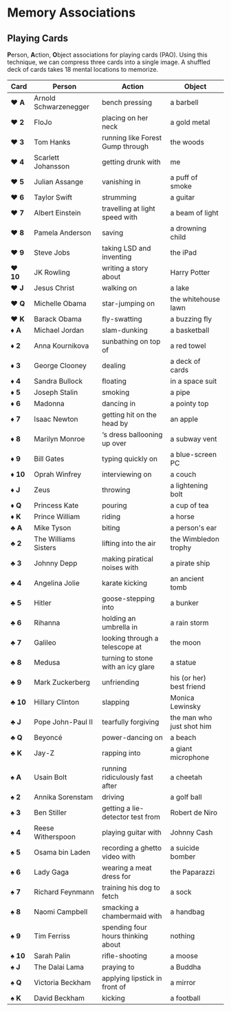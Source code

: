# Memory Associations

## Playing Cards

**P**erson, **A**ction, **O**bject associations for playing cards (PAO). Using
this technique, we can compress three cards into a single image. A shuffled
deck of cards takes 18 mental locations to memorize.

| Card              | Person                | Action                             | Object                    |
| ----------------- | --------------------- | ---------------------------------- | ------------------------- |
| :hearts: **A**    | Arnold Schwarzenegger | bench pressing                     | a barbell                 |
| :hearts: **2**    | FloJo                 | placing on her neck                | a gold metal              |
| :hearts: **3**    | Tom Hanks             | running like Forest Gump through   | the woods                 |
| :hearts: **4**    | Scarlett Johansson    | getting drunk with                 | me                        |
| :hearts: **5**    | Julian Assange        | vanishing in                       | a puff of smoke           |
| :hearts: **6**    | Taylor Swift          | strumming                          | a guitar                  |
| :hearts: **7**    | Albert Einstein       | travelling at light speed with     | a beam of light           |
| :hearts: **8**    | Pamela Anderson       | saving                             | a drowning child          |
| :hearts: **9**    | Steve Jobs            | taking LSD and inventing           | the iPad                  |
| :hearts: **10**   | JK Rowling            | writing a story about              | Harry Potter              |
| :hearts: **J**    | Jesus Christ          | walking on                         | a lake                    |
| :hearts: **Q**    | Michelle Obama        | star-jumping on                    | the whitehouse lawn       |
| :hearts: **K**    | Barack Obama          | fly-swatting                       | a buzzing fly             |
| :diamonds: **A**  | Michael Jordan        | slam-dunking                       | a basketball              |
| :diamonds: **2**  | Anna Kournikova       | sunbathing on top of               | a red towel               |
| :diamonds: **3**  | George Clooney        | dealing                            | a deck of cards           |
| :diamonds: **4**  | Sandra Bullock        | floating                           | in a space suit           |
| :diamonds: **5**  | Joseph Stalin         | smoking                            | a pipe                    |
| :diamonds: **6**  | Madonna               | dancing in                         | a pointy top              |
| :diamonds: **7**  | Isaac Newton          | getting hit on the head by         | an apple                  |
| :diamonds: **8**  | Marilyn Monroe        | ‘s dress ballooning up over        | a subway vent             |
| :diamonds: **9**  | Bill Gates            | typing quickly on                  | a blue-screen PC          |
| :diamonds: **10** | Oprah Winfrey         | interviewing on                    | a couch                   |
| :diamonds: **J**  | Zeus                  | throwing                           | a lightening bolt         |
| :diamonds: **Q**  | Princess Kate         | pouring                            | a cup of tea              |
| :diamonds: **K**  | Prince William        | riding                             | a horse                   |
| :clubs: **A**     | Mike Tyson            | biting                             | a person's ear            |
| :clubs: **2**     | The Williams Sisters  | lifting into the air               | the Wimbledon trophy      |
| :clubs: **3**     | Johnny Depp           | making piratical noises with       | a pirate ship             |
| :clubs: **4**     | Angelina Jolie        | karate kicking                     | an ancient tomb           |
| :clubs: **5**     | Hitler                | goose-stepping into                | a bunker                  |
| :clubs: **6**     | Rihanna               | holding an umbrella in             | a rain storm              |
| :clubs: **7**     | Galileo               | looking through a telescope at     | the moon                  |
| :clubs: **8**     | Medusa                | turning to stone with an icy glare | a statue                  |
| :clubs: **9**     | Mark Zuckerberg       | unfriending                        | his (or her) best friend  |
| :clubs: **10**    | Hillary Clinton       | slapping                           | Monica Lewinsky           |
| :clubs: **J**     | Pope John-Paul II     | tearfully forgiving                | the man who just shot him |
| :clubs: **Q**     | Beyoncé               | power-dancing on                   | a beach                   |
| :clubs: **K**     | Jay-Z                 | rapping into                       | a giant microphone        |
| :spades: **A**    | Usain Bolt            | running ridiculously fast after    | a cheetah                 |
| :spades: **2**    | Annika Sorenstam      | driving                            | a golf ball               |
| :spades: **3**    | Ben Stiller           | getting a lie-detector test from   | Robert de Niro            |
| :spades: **4**    | Reese Witherspoon     | playing guitar with                | Johnny Cash               |
| :spades: **5**    | Osama bin Laden       | recording a ghetto video with      | a suicide bomber          |
| :spades: **6**    | Lady Gaga             | wearing a meat dress for           | the Paparazzi             |
| :spades: **7**    | Richard Feynmann      | training his dog to fetch          | a sock                    |
| :spades: **8**    | Naomi Campbell        | smacking a chambermaid with        | a handbag                 |
| :spades: **9**    | Tim Ferriss           | spending four hours thinking about | nothing                   |
| :spades: **10**   | Sarah Palin           | rifle-shooting                     | a moose                   |
| :spades: **J**    | The Dalai Lama        | praying to                         | a Buddha                  |
| :spades: **Q**    | Victoria Beckham      | applying lipstick in front of      | a mirror                  |
| :spades: **K**    | David Beckham         | kicking                            | a football                |
